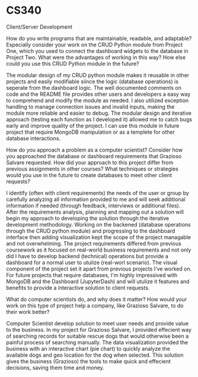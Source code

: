 # CS340
Client/Server Development

How do you write programs that are maintainable, readable, and adaptable? Especially consider your work on the CRUD Python module from Project One, which you used to connect the dashboard widgets to the database in Project Two. What were the advantages of working in this way? How else could you use this CRUD Python module in the future?

The modular design of my CRUD python module makes it reusable in other projects and easily modifiable siince the logic (database operations) is seperate from the dashboard logic. The well documented comments on code and the README file provides other users and developers a easy way to comprehend and modify the module as needed. I also utilized exception handling to manage connection issues and invalid inputs, making the module more reliable and easier to debug. The modular design and iterative approach (testing each function as I developed it) allowed me to catch bugs early and improve quality of the project. I can use this module in future project that require MongoDB manipulation or as a templete for other database interactions.      

How do you approach a problem as a computer scientist? Consider how you approached the database or dashboard requirements that Grazioso Salvare requested. How did your approach to this project differ from previous assignments in other courses? What techniques or strategies would you use in the future to create databases to meet other client requests?

I identify (often with client requirements) the needs of the user or group by carefully analyzing all information provided to me and will seek additional information if needed (through feedback, interviews or additional files). After the requirements analysis, planning and mapping out a solution will begin my approach to developing the solution through the iterative development methodology. Working on the backened (database operations through the CRUD python module) and progressing to the dashboard interface then adding visualization kept the scope of the project managable and not overwhelming. The project requirements differed from previous coursework as it focused on real-world business requirements and not only did I have to develop backend (technical) operations but provide a dashboard for a normal user to utulize (real-worl scenario). The visual component of the project set it apart from previous projects I've worked on. For future projects that require databases, I'm highly impressived with MongoDB and the Dashboard (JupyterDash) and will utulize it features and benefits to provide a interactive solution to client requests.

What do computer scientists do, and why does it matter? How would your work on this type of project help a company, like Grazioso Salvare, to do their work better?

Computer Scientist develop solution to meet user needs and provide value to the business. In my project for Grazioso Salvare, I provided effecient way of searching records for suitable rescue dogs that would otherwise been a painful process of searching manually. The data visualization provided the business with an interactive chart (pie chart) to quickly analyze the available dogs and geo location for the dog when selected. This solution gives the business (Grazioso) the tools to make quick and effecient decisions, saving them time and money.   

